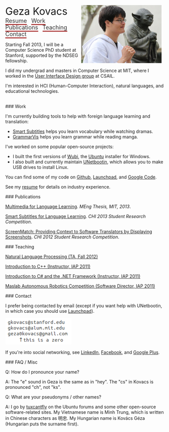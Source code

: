 <style>
.header {
  font-size: 18px;
  vertical-align: middle;
  margin-right: 10px;
  color: #333333;
  text-decoration: none;
  border-bottom: 3px solid #AA3333;
}
</style>

<img src="geza.png" style="float: right; margin-left: 10px; margin-right: 10px"></img>

<div>
<span style="font-size: 32px; vertical-align: middle; margin-right: 30px">Geza Kovacs</span>
<a href="resume.pdf"    class="header">Resume</a>
<a href="#work"         class="header">Work</a>
<a href="#publications" class="header">Publications</a>
<a href="#teaching"     class="header">Teaching</a>
<a href="#contact"      class="header">Contact</a>
</div>

Starting Fall 2013, I will be a Computer Science PhD student at Stanford, supported by the NDSEG fellowship.

I did my undergrad and masters in Computer Science at MIT, where I worked in the [User Interface Design group](http://groups.csail.mit.edu/uid/) at CSAIL.

I'm interested in HCI (Human-Computer Interaction), natural languages, and educational technologies.

<br/>

<a name="work"/>
### Work

I'm currently building tools to help with foreign language learning and translation:

* [Smart Subtitles](http://smartsubs.csail.mit.edu) helps you learn vocabulary while watching dramas.
* [GrammarVis](http://grammarvis.csail.mit.edu) helps you learn grammar while reading manga.

I've worked on some popular open-source projects:

* I built the first versions of [Wubi](http://wubi.sourceforge.net/), the [Ubuntu](http://www.ubuntu.com/) installer for Windows.
* I also built and currently maintain [UNetbootin](http://unetbootin.sourceforge.net/), which allows you to make USB drives to install Linux.

You can find some of my code on [Github](http://github.com/gkovacs), [Launchpad](http://launchpad.net/~gezakovacs), and [Google Code](http://code.google.com/u/115256740026582893742/).

See my [resume](resume.pdf) for details on industry experience.

<a name="publications"/>
### Publications

[Multimedia for Language Learning](http://groups.csail.mit.edu/uid/other-pubs/gkovacs-meng-thesis.pdf). *MEng Thesis, MIT, 2013*.

[Smart Subtitles for Language Learning](http://groups.csail.mit.edu/uid/other-pubs/chi2013-smartsubs.pdf). *CHI 2013 Student Research Competition*.

[ScreenMatch: Providing Context to Software Translators by Displaying Screenshots](http://groups.csail.mit.edu/uid/other-pubs/chi2012-screenshots-for-translation-context.pdf). *CHI 2012 Student Research Competition*.

<a name="teaching"/>
### Teaching

[Natural Language Processing (TA, Fall 2012)](http://web.mit.edu/6.863/www/fall2012/)

[Introduction to C++ (Instructor, IAP 2011)](http://ocw.mit.edu/courses/electrical-engineering-and-computer-science/6-096-introduction-to-c-january-iap-2011/)

[Introduction to C# and the .NET Framework (Instructor, IAP 2011)](http://iap-csharp.github.com/)

[Maslab Autonomous Robotics Competition (Software Director, IAP 2011)](http://maslab.mit.edu/2011/wiki/Maslab_2011)

<a name="contact"/>
### Contact

I prefer being contacted by email (except if you want help with UNetbootin, in which case you should use [Launchpad](https://launchpad.net/unetbootin)).

<a href="http://mailhide.recaptcha.net/d?k=01MD79eS6fZEZmWjK6-0Glug==&c=2irEYBIiPVAay_dxdqlOocX4GmD7ssuBeGFr44MUN9I=" target="_blank" onclick="window.open('http://mailhide.recaptcha.net/d?k=01MD79eS6fZEZmWjK6-0Glug==&c=2irEYBIiPVAay_dxdqlOocX4GmD7ssuBeGFr44MUN9I=', '', 'toolbar=0,scrollbars=0,location=0,statusbar=0,menubar=0,resizable=0,width=500,height=300'); return false;"><img src="mail.png" alt="click to reveal mail" title="click to reveal mail" /></a>

If you're into social networking, see [LinkedIn](http://www.linkedin.com/pub/geza-kovacs/10/189/1), [Facebook](http://www.facebook.com/gkovacs), and [Google Plus](https://plus.google.com/115256740026582893742).

<a name="faq"/>
### FAQ / Misc

Q: How do I pronounce your name?

A: The "e" sound in Geza is the same as in "hey". The "cs" in Kovacs is pronounced "ch", not "ks".

Q: What are your pseudonyms / other names?

A: I go by [tuxcantfly](http://ubuntuforums.org/member.php?u=79823) on the Ubuntu forums and some other open-source software-related sites. My Vietnamese name is Minh Trung, which is written in Chinese characters as 明忠. My Hungarian name is Kovács Géza (Hungarian puts the surname first).
